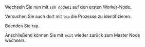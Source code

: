 Wechseln Sie nun mit `ssh node01` auf den ersten Worker-Node.

Versuchen Sie auch dort mit `top` die Prozesse zu identifizieren.

Beenden Sie `top`.

Anschließend können Sie mit `exit` wieder zurück zum Master Node wechseln.
